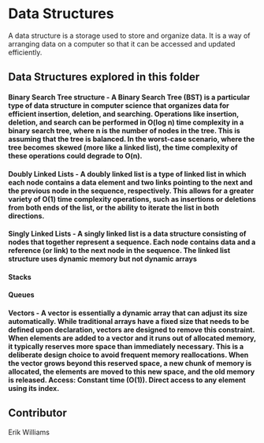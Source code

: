 # Data Structures

A data structure is a storage used to store and organize data. It is a way of arranging data on a computer so that it can be accessed and updated efficiently.

## Data Structures explored in this folder

#### Binary Search Tree structure - A Binary Search Tree (BST) is a particular type of data structure in computer science that organizes data for efficient insertion, deletion, and searching. Operations like insertion, deletion, and search can be performed in O(log n) time complexity in a binary search tree, where n is the number of nodes in the tree. This is assuming that the tree is balanced. In the worst-case scenario, where the tree becomes skewed (more like a linked list), the time complexity of these operations could degrade to O(n).

#### Doubly Linked Lists - A doubly linked list is a type of linked list in which each node contains a data element and two links pointing to the next and the previous node in the sequence, respectively. This allows for a greater variety of O(1) time complexity operations, such as insertions or deletions from both ends of the list, or the ability to iterate the list in both directions.

#### Singly Linked Lists - A singly linked list is a data structure consisting of nodes that together represent a sequence. Each node contains data and a reference (or link) to the next node in the sequence. The linked list structure uses dynamic memory but not dynamic arrays

#### Stacks

#### Queues

#### Vectors - A vector is essentially a dynamic array that can adjust its size automatically. While traditional arrays have a fixed size that needs to be defined upon declaration, vectors are designed to remove this constraint. When elements are added to a vector and it runs out of allocated memory, it typically reserves more space than immediately necessary. This is a deliberate design choice to avoid frequent memory reallocations. When the vector grows beyond this reserved space, a new chunk of memory is allocated, the elements are moved to this new space, and the old memory is released. Access: Constant time (O(1)). Direct access to any element using its index.

## Contributor

Erik Williams
